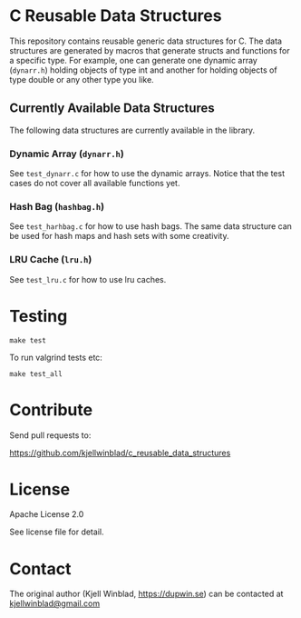 # C Reusable Data Structures

This repository contains reusable generic data structures for C.
The data structures are generated by macros that generate structs
and functions for a specific type. For example, one can generate
one dynamic array (`dynarr.h`) holding objects of type int and another
for holding objects of type double or any other type you like.

## Currently Available Data Structures

The following data structures are currently available in the
library.

### Dynamic Array (`dynarr.h`)
  
See `test_dynarr.c` for how to use the dynamic arrays. Notice that the test
cases do not cover all available functions yet.


### Hash Bag (`hashbag.h`)
  
See `test_harhbag.c` for how to use hash bags. The same data structure can be
used for hash maps and hash sets with some creativity.


### LRU Cache (`lru.h`)
  
See `test_lru.c` for how to use lru caches.


# Testing

    make test

To run valgrind tests etc:

    make test_all

# Contribute

Send pull requests to:

https://github.com/kjellwinblad/c_reusable_data_structures


# License

Apache License 2.0

See license file for detail.

# Contact

The original author (Kjell Winblad, https://dupwin.se) can be contacted at
kjellwinblad@gmail.com
